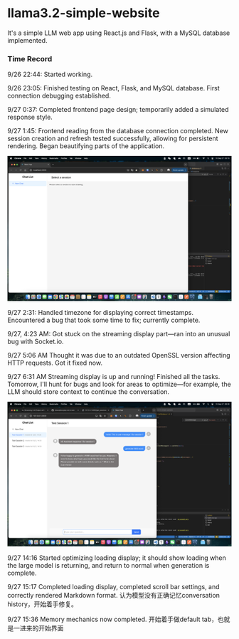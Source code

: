 # llama3.2-simple-website

It's a simple LLM web app using React.js and Flask, with a MySQL database implemented.

### Time Record

9/26 22:44: Started working.

9/26 23:05: Finished testing on React, Flask, and MySQL database. First connection debugging established.

9/27 0:37: Completed frontend page design; temporarily added a simulated response style.

9/27 1:45: Frontend reading from the database connection completed. New session creation and refresh tested successfully, allowing for persistent rendering. Began beautifying parts of the application.

<img src="./readme-image/Screenshot 2024-09-27 at 03.15.16.png" alt="Screenshot 2024-09-27 at 03.15.16" style="zoom:50%;" />

9/27 2:31: Handled timezone for displaying correct timestamps. Encountered a bug that took some time to fix; currently complete.

9/27, 4:23 AM: Got stuck on the streaming display part—ran into an unusual bug with Socket.io.

9/27 5:06 AM Thought it was due to an outdated OpenSSL version affecting HTTP requests. Got it fixed now.

9/27 6:31 AM Streaming display is up and running! Finished all the tasks. Tomorrow, I'll hunt for bugs and look for areas to optimize—for example, the LLM should store context to continue the conversation.

<img src="./readme-image/Screenshot 2024-09-27 at 06.30.29.png" alt="Screenshot 2024-09-27 at 06.30.29" style="zoom:50%;" />

9/27 14:16 Started optimizing loading display; it should show loading when the large model is returning, and return to normal when generation is complete.

9/27 15:17 Completed loading display, completed scroll bar settings, and correctly rendered Markdown format. 认为模型没有正确记忆conversation history，开始着手修复。

9/27 15:36 Memory mechanics now completed. 开始着手做default tab，也就是一进来的开始界面
